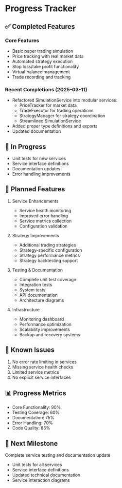 # Progress Tracker

## ✅ Completed Features

### Core Features
- Basic paper trading simulation
- Price tracking with real market data
- Automated strategy execution
- Stop loss/take profit functionality
- Virtual balance management
- Trade recording and tracking

### Recent Completions (2025-03-11)
- Refactored SimulationService into modular services:
  - PriceTracker for market data
  - TradeExecutor for trading operations
  - StrategyManager for strategy coordination
  - Streamlined SimulationService
- Added proper type definitions and exports
- Updated documentation

## 🚧 In Progress
- Unit tests for new services
- Service interface definitions
- Documentation updates
- Error handling improvements

## 📅 Planned Features
1. Service Enhancements
   - Service health monitoring
   - Improved error handling
   - Service metrics collection
   - Configuration validation

2. Strategy Improvements
   - Additional trading strategies
   - Strategy-specific configuration
   - Strategy performance metrics
   - Strategy backtesting support

3. Testing & Documentation
   - Complete unit test coverage
   - Integration tests
   - System tests
   - API documentation
   - Architecture diagrams

4. Infrastructure
   - Monitoring dashboard
   - Performance optimization
   - Scalability improvements
   - Backup and recovery systems

## 🐛 Known Issues
1. No error rate limiting in services
2. Missing service health checks
3. Limited service metrics
4. No explicit service interfaces

## 📊 Progress Metrics
- Core Functionality: 90%
- Testing Coverage: 60%
- Documentation: 75%
- Error Handling: 70%
- Code Quality: 85%

## 🎯 Next Milestone
Complete service testing and documentation update
- Unit tests for all services
- Service interface definitions
- Updated technical documentation
- Service interaction diagrams